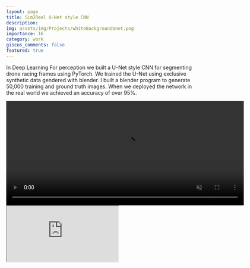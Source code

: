 ```yaml
---
layout: page
title: Sim2Real U-Net style CNN
description:
img: assets/img/Projects/whiteBackgroundUnet.png
importance: 16
category: work
giscus_comments: false
featured: true 
---
```


In Deep Learning For perception we built a U-Net style CNN for segmenting drone racing frames using PyTorch. We trained the U-Net using exclusive synthetic data gendered with blender. I built a blender program to generate 50,000 training and ground truth images. When we deployed the network in the real world we achieved an accuracy of over 95%.  

<div id="sim2realVid" >
  <video class="video" width="640" height="280" controls muted>
    <source src="https://hudsonkortus.github.io/assets/img/Projects/part2.mp4" type="video/mp4">
      Your browser does not support the video tag.
  </video>
</div>

<div class="PDF">
  <iframe class="pdf" 
                  src="https://hudsonkortus.github.io/assets/pdf/RBE474x_P2_report.pdf">
  </iframe>
</div>
